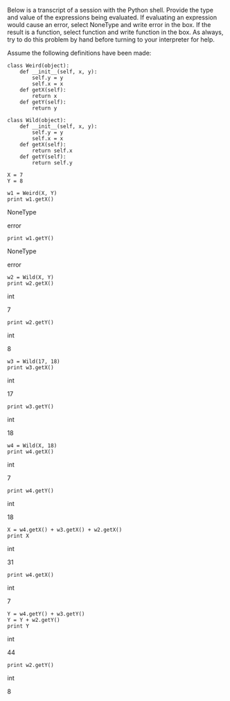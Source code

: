 Below is a transcript of a session with the Python shell. Provide the type and value of the expressions being evaluated. If evaluating an expression would cause an error, select NoneType and write error in the box. If the result is a function, select function and write function in the box. As always, try to do this problem by hand before turning to your interpreter for help.

Assume the following definitions have been made:

```
class Weird(object):
    def __init__(self, x, y): 
        self.y = y
        self.x = x
    def getX(self):
        return x 
    def getY(self):
        return y

class Wild(object):
    def __init__(self, x, y): 
        self.y = y
        self.x = x
    def getX(self):
        return self.x 
    def getY(self):
        return self.y

X = 7
Y = 8
```

```
w1 = Weird(X, Y)
print w1.getX()
```

NoneType

error

```
print w1.getY()
```

NoneType

error

```
w2 = Wild(X, Y)
print w2.getX()
```

int

7

```
print w2.getY()
```

int

8

```
w3 = Wild(17, 18)
print w3.getX()
```

int

17

```
print w3.getY()
```

int

18

```
w4 = Wild(X, 18)
print w4.getX()
```

int

7

```
print w4.getY()
```

int

18

```
X = w4.getX() + w3.getX() + w2.getX()
print X
```

int

31

```
print w4.getX()
```

int

7

```
Y = w4.getY() + w3.getY()
Y = Y + w2.getY()
print Y
```

int

44

```
print w2.getY()
```

int

8

```